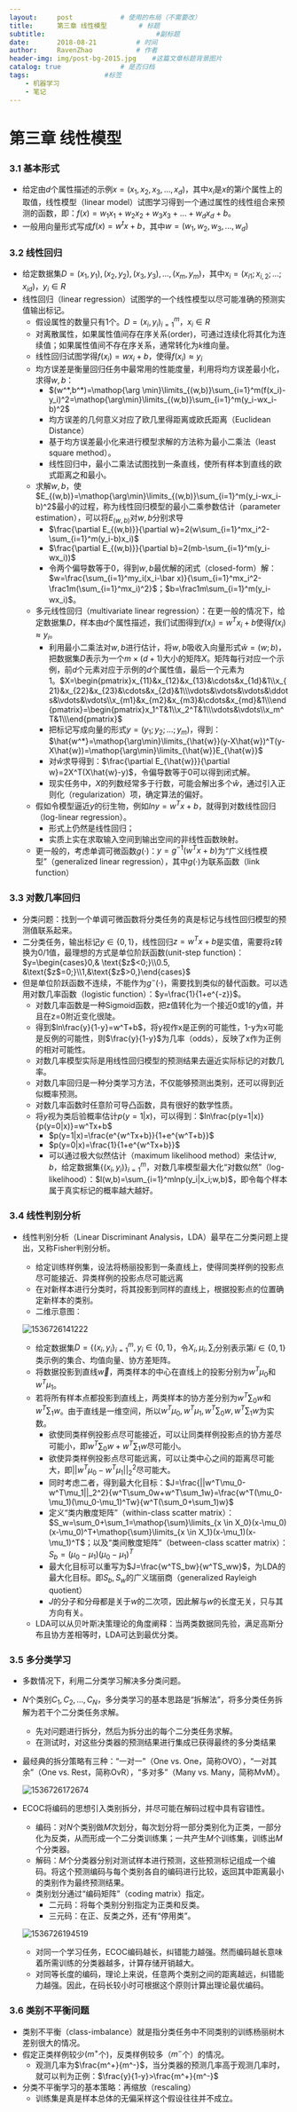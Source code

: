 ```yaml
---
layout:     post		    # 使用的布局（不需要改）
title:      第三章 线性模型		# 标题 
subtitle:                            #副标题
date:       2018-08-21			# 时间
author:     RavenZhao 			# 作者
header-img: img/post-bg-2015.jpg 	#这篇文章标题背景图片
catalog: true 				# 是否归档
tags:					#标签
    - 机器学习
    - 笔记
---
```


# 第三章 线性模型

### 3.1 基本形式

- 给定由$d$个属性描述的示例$x=(x_1,x_2,x_3,...,x_d)$，其中$x_i$是$x$的第$i$个属性上的取值，线性模型（linear model）试图学习得到一个通过属性的线性组合来预测的函数，即：$f(x)=w_1x_1+w_2x_2+w_3x_3+...+w_dx_d+b$。
- 一般用向量形式写成$f(x)=w^tx+b$，其中$w=(w_1,w_2,w_3,...,w_d)$

### 3.2 线性回归

- 给定数据集$D={(x_1,y_1),(x_2,y_2),(x_3,y_3),...,(x_m,y_m)}$，其中$x_i=(x_{i1};x_{i,2};...;x_{id})，y_i\in R$
- 线性回归（linear regression）试图学的一个线性模型以尽可能准确的预测实值输出标记。
  - 假设属性的数量只有1个。$D={(x_i,y_i)}_{i=1}^m，x_i \in R$
  - 对离散属性，如果属性值间存在序关系(order)，可通过连续化将其化为连续值；如果属性值间不存在序关系，通常转化为$k$维向量。
  - 线性回归试图学得$f(x_i)=wx_i+b$，使得$f(x_i)≈y_i$
  - 均方误差是衡量回归任务中最常用的性能度量，利用将均方误差最小化，求得$w,b$：
    - $(w^*,b^*)=\mathop{\arg \min}\limits_{(w,b)}\sum_{i=1}^m(f(x_i)-y_i)^2=\mathop{\arg\min}\limits_{(w,b)}\sum_{i=1}^m(y_i-wx_i-b)^2$
    - 均方误差的几何意义对应了欧几里得距离或欧氏距离（Euclidean Distance）
    - 基于均方误差最小化来进行模型求解的方法称为最小二乘法（least square method）。
    - 线性回归中，最小二乘法试图找到一条直线，使所有样本到直线的欧式距离之和最小。
  - 求解$w,b$，使$E_{(w,b)}=\mathop{\arg\min}\limits_{(w,b)}\sum_{i=1}^m(y_i-wx_i-b)^2$最小的过程，称为线性回归模型的最小二乘参数估计（parameter estimation），可以将$E_{(w,b)}$对$w,b$分别求导
    - $\frac{\partial E_{(w,b)}}{\partial w}=2(w\sum_{i=1}^mx_i^2-\sum_{i=1}^m(y_i-b)x_i)$
    - $\frac{\partial E_{(w,b)}}{\partial b}=2(mb-\sum_{i=1}^m(y_i-wx_i))$
    - 令两个偏导数等于0，得到$w,b$最优解的闭式（closed-form）解：$w=\frac{\sum_{i=1}^my_i(x_i-\bar x)}{\sum_{i=1}^mx_i^2-\frac1m(\sum_{i=1}^mx_i)^2}$；$b=\frac1m\sum_{i=1}^m(y_i-wx_i)$。
  - 多元线性回归（multivariate linear regression）：在更一般的情况下，给定数据集$D$，样本由$d$个属性描述，我们试图得到$f(x_i)=w^Tx_i+b$使得$f(x_i)≈y_i$。
    - 利用最小二乘法对$w,b$进行估计，将$w,b$吸收入向量形式$\hat{w}=(w;b)$，把数据集$D$表示为一个$m×(d+1)$大小的矩阵$X$。矩阵每行对应一个示例，前$d$个元素对应于示例的$d$个属性值，最后一个元素为1。$X=\begin{pmatrix}x_{11}&x_{12}&x_{13}&\cdots&x_{1d}&1\\x_{21}&x_{22}&x_{23}&\cdots&x_{2d}&1\\\vdots&\vdots&\vdots&\ddots&\vdots&\vdots\\x_{m1}&x_{m2}&x_{m3}&\cdots&x_{md}&1\\\end{pmatrix}=\begin{pmatrix}x_1^T&1\\x_2^T&1\\\vdots&\vdots\\x_m^T&1\\\end{pmatrix}$
    - 把标记写成向量的形式$y=(y_1;y_2;...;y_m)$，得到：$\hat{w^*}=\mathop{\arg\min}\limits_{\hat{w}}(y-X\hat{w})^T(y-X\hat{w})=\mathop{\arg\min}\limits_{\hat{w}}E_{\hat{w}}$
    - 对$\hat{w}$求导得到：$\frac{\partial E_{\hat{w}}}{\partial w}=2X^T(X\hat{w}-y)$，令偏导数等于0可以得到闭式解。
    - 现实任务中，$X$的列数经常多于行数，可能会解出多个$\hat{w}$，通过引入正则化（regularization）项，确定算法的偏好。
  - 假如令模型逼近$y$的衍生物，例如$lny=w^Tx+b$，就得到对数线性回归（log-linear regression）。
    - 形式上仍然是线性回归；
    - 实质上实在求取输入空间到输出空间的非线性函数映射。
  - 更一般的，考虑单调可微函数$g(·)$：$y=g^{-1}(w^Tx+b)$为“广义线性模型”（generalized linear regression），其中$g(·)$为联系函数（link function）

### 3.3 对数几率回归

- 分类问题：找到一个单调可微函数将分类任务的真是标记与线性回归模型的预测值联系起来。
- 二分类任务，输出标记$y\in \{0,1\}$，线性回归$z=w^Tx+b$是实值，需要将z转换为0/1值，最理想的方式是单位阶跃函数(unit-step function)：$y=\begin{cases}0,& \text{$z$<0;}\\0.5, &\text{$z$=0;}\\1,&\text{$z$>0,}\end{cases}$
- 但是单位阶跃函数不连续，不能作为$g^-(·)$，需要找到类似的替代函数。可以选用对数几率函数（logistic function）：$y=\frac{1}{1+e^{-z}}$。
  - 对数几率函数是一种Sigmoid函数，把z值转化为一个接近0或1的y值，并且在z=0附近变化很陡。
  - 得到$ln\frac{y}{1-y}=w^T+b$，将y视作x是正例的可能性，1-y为x可能是反例的可能性，则$\frac{y}{1-y}$为几率（odds），反映了x作为正例的相对可能性。
  - 对数几率模型实际是用线性回归模型的预测结果去逼近实际标记的对数几率。
  - 对数几率回归是一种分类学习方法，不仅能够预测出类别，还可以得到近似概率预测。
  - 对数几率函数时任意阶可导凸函数，具有很好的数学性质。
  - 将$y$视为类后验概率估计$p(y=1|x)$，可以得到：$ln\frac{p(y=1|x)}{p(y=0|x)}=w^Tx+b$
    - $p(y=1|x)=\frac{e^{w^Tx+b}}{1+e^{w^T+b}}$
    - $p(y=0|x)=\frac{1}{1+e^{w^Tx+b}}$
    - 可以通过极大似然估计（maximum likelihood method）来估计$w,b$，给定数据集$\{(x_i,y_i)\}_{i=1}^m$，对数几率模型最大化“对数似然”（log-likelihood）：$l(w,b)=\sum_{i=1}^mlnp(y_i|x_i;w,b)$，即令每个样本属于真实标记的概率越大越好。

### 3.4 线性判别分析

- 线性判别分析（Linear Discriminant Analysis，LDA）最早在二分类问题上提出，又称Fisher判别分析。

  - 给定训练样例集，设法将杨丽投影到一条直线上，使得同类样例的投影点尽可能接近、异类样例的投影点尽可能远离
  - 在对新样本进行分类时，将其投影到同样的直线上，根据投影点的位置确定新样本的类别。
  - 二维示意图：

  ![1536726141222](assets/1536726141222.png)

  - 给定数据集$D=\{(x_i,y_i\}_{i=1}^m,y_i \in \{0,1\}$，令$X_i,\mu_i,\sum_i$分别表示第$i\in\{0,1\}$类示例的集合、均值向量、协方差矩阵。
  - 将数据投影到直线$\vec w$，两类样本的中心在直线上的投影分别为$w^T\mu_0$和$w^T\mu_1$。
  - 若将所有样本点都投影到直线上，两类样本的协方差分别为$w^T\sum_0w$和$w^T\sum_1w$。由于直线是一维空间，所以$w^T\mu_0,w^T\mu_1,w^T\sum_0w,w^T\sum_1w$为实数。
    - 欲使同类样例投影点尽可能接近，可以让同类样例投影点的协方差尽可能小，即$w^T\sum_0w+w^T\sum_1w$尽可能小。
    - 欲使异类样例投影点尽可能远离，可以让类中心之间的距离尽可能大，即$||w^T\mu_0-w^T\mu_1||_2^2$尽可能大。
    - 同时考虑二者，得到最大化目标：$J=\frac{||w^T\mu_0-w^T\mu_1||_2^2}{w^T\sum_0w+w^T\sum_1w}=\frac{w^T(\mu_0-\mu_1)(\mu_0-\mu_1)^Tw}{w^T(\sum_0+\sum_1)w}$
    - 定义“类内散度矩阵”（within-class scatter matrix）：$S_w=\sum_0+\sum_1=\mathop{\sum}\limits_{x \in X_0}(x-\mu_0)(x-\mu_0)^T+\mathop{\sum}\limits_{x \in X_1}(x-\mu_1)(x-\mu_1)^T$；以及“类间散度矩阵”（between-class scatter matrix）：$S_b=(\mu_0-\mu_1)(\mu_0-\mu_1)^T$
    - 最大化目标可以重写为$J=\frac{w^TS_bw}{w^TS_ww}$，为LDA的最大化目标。即$S_b,S_w$的广义瑞丽商（generalized Rayleigh quotient）
    - $J$的分子和分母都是关于$w$的二次项，因此解与$w$的长度无关，只与其方向有关。
  - LDA可以从贝叶斯决策理论的角度阐释：当两类数据同先验，满足高斯分布且协方差相等时，LDA可达到最优分类。

### 3.5 多分类学习

- 多数情况下，利用二分类学习解决多分类问题。

- $N$个类别$C_1,C_2,...,C_N$，多分类学习的基本思路是“拆解法”，将多分类任务拆解为若干个二分类任务求解。

  - 先对问题进行拆分，然后为拆分出的每个二分类任务求解。
  - 在测试时，对这些分类器的预测结果进行集成已获得最终的多分类结果

- 最经典的拆分策略有三种：“一对一”（One vs. One，简称OVO），“一对其余”（One vs. Rest，简称OvR），“多对多”（Many vs. Many，简称MvM）。

  ![1536726172674](assets/1536726172674.png)

- ECOC将编码的思想引入类别拆分，并尽可能在解码过程中具有容错性。

  - 编码：对$N$个类别做$M$次划分，每次划分将一部分类别化为正类，一部分化为反类，从而形成一个二分类训练集；一共产生$M$个训练集，训练出$M$个分类器。
  - 解码：$M$个分类器分别对测试样本进行预测，这些预测标记组成一个编码。将这个预测编码与每个类别各自的编码进行比较，返回其中距离最小的类别作为最终预测结果。
  - 类别划分通过“编码矩阵”（coding matrix）指定。
    - 二元码：将每个类别分别指定为正类和反类。
    - 三元码：在正、反类之外，还有“停用类”。

  ![1536726194519](assets/1536726194519.png)

  - 对同一个学习任务，ECOC编码越长，纠错能力越强。然而编码越长意味着所需训练的分类器越多，计算存储开销越大。
  - 对同等长度的编码，理论上来说，任意两个类别之间的距离越远，纠错能力越强。因此，在码长较小时可根据这个原则计算出理论最优编码。

### 3.6 类别不平衡问题

- 类别不平衡（class-imbalance）就是指分类任务中不同类别的训练杨丽树木差别很大的情况。
- 假定正类样例较少$(m^+$个)，反类样例较多（$m^-$个）的情况。
  - 观测几率为$\frac{m^+}{m^-}$，当分类器的预测几率高于观测几率时，就可以判为正例：$\frac{y}{1-y}>\frac{m^+}{m^-}$
- 分类不平衡学习的基本策略：再缩放（rescaling）
  - 训练集是真是样本总体的无偏采样这个假设往往并不成立。
